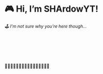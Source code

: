 # 🎮 Hi, I’m SHArdowYT!
*🕹 I'm not sure why you're here though...*

‍

‍

‍

👾👾👾👾👾👾👾👾👾👾👾👾👾👾👾👾



<!---
SHArdowYT/SHArdowYT is a ✨ special ✨ repository because its `README.md` (this file) appears on your GitHub profile.
You can click the Preview link to take a look at your changes.
--->
